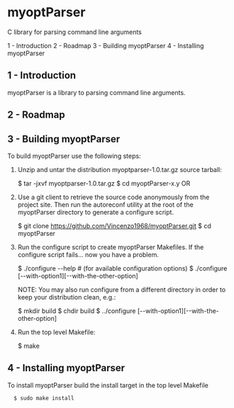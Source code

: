 myoptParser
===========

C library for parsing command line arguments

1 - Introduction
2 - Roadmap
3 - Building myoptParser 
4 - Installing myoptParser 


1 - Introduction
-----------------
myoptParser is a library to parsing command line arguments.

2 - Roadmap
------------

3 - Building myoptParser
--------------------
To build myoptParser use the following steps:

   1) Unzip and untar the distribution myoptparser-1.0.tar.gz source tarball:
   
      $ tar -jxvf myoptparser-1.0.tar.gz
      $ cd myoptParser-x.y
 OR

   1) Use a git client to retrieve the source code anonymously from
      the project site. Then run the autoreconf utility at the root of
      the myoptParser directory to generate a configure script.

      $ git clone https://github.com/Vincenzo1968/myoptParser.git
      $ cd myoptParser
          
   2) Run the configure script to create myoptParser Makefiles. If the configure
      script fails... now you have a problem.
     
      $ ./configure --help          # (for available configuration options)
      $ ./configure [--with-option1][--with-the-other-option]

      NOTE: You may also run configure from a different directory in order to
      keep your distribution clean, e.g.:

      $ mkdir build
      $ chdir build
      $ ../configure [--with-option1][--with-the-other-option]
          
   3) Run the top level Makefile:
    
      $ make
          
4 - Installing myoptParser
----------------------
To install myoptParser build the install target in the top level Makefile
    
      $ sudo make install
    
